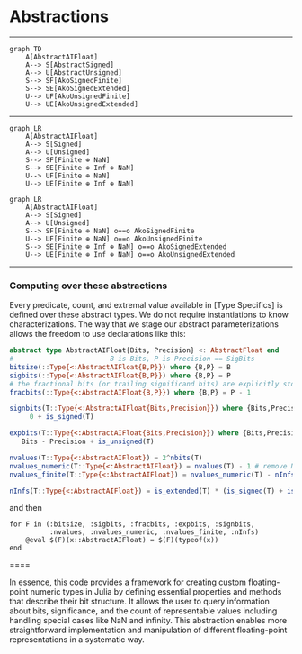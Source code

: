 # Abstractions

----

```mermaid
graph TD
    A[AbstractAIFloat]
    A--> S[AbstractSigned]
    A--> U[AbstractUnsigned]
    S--> SF[AkoSignedFinite]
    S--> SE[AkoSignedExtended]
    U--> UF[AkoUnsignedFinite]
    U--> UE[AkoUnsignedExtended]
```

----

```mermaid
graph LR
    A[AbstractAIFloat]
    A--> S[Signed]
    A--> U[Unsigned]
    S--> SF[Finite ⊕ NaN]
    S--> SE[Finite ⊕ Inf ⊕ NaN]
    U--> UF[Finite ⊕ NaN]
    U--> UE[Finite ⊕ Inf ⊕ NaN]
```

```mermaid
graph LR
    A[AbstractAIFloat]
    A--> S[Signed]
    A--> U[Unsigned]
    S--> SF[Finite ⊕ NaN] o==o AkoSignedFinite
    U--> UF[Finite ⊕ NaN] o==o AkoUnsignedFinite
    S--> SE[Finite ⊕ Inf ⊕ NaN] o==o AkoSignedExtended
    U--> UE[Finite ⊕ Inf ⊕ NaN] o==o AkoUnsignedExtended
```

----

### Computing over these abstractions

Every predicate, count, and extremal value available in [Type Specifics] is defined over these abstract types. We do not require instantiations to know characterizations.  The way that we stage our abstract parameterizations allows the freedom to use declarations like this:

```julia
abstract type AbstractAIFloat{Bits, Precision} <: AbstractFloat end
#                        B is Bits, P is Precision == SigBits
bitsize(::Type{<:AbstractAIFloat{B,P}}) where {B,P} = B
sigbits(::Type{<:AbstractAIFloat{B,P}}) where {B,P} = P
# the fractional bits (or trailing significand bits) are explicitly stored
fracbits(::Type{<:AbstractAIFloat{B,P}}) where {B,P} = P - 1

signbits(T::Type{<:AbstractAIFloat{Bits,Precision}}) where {Bits,Precision} =
     0 + is_signed(T)

expbits(T::Type{<:AbstractAIFloat{Bits,Precision}}) where {Bits,Precision} =
   Bits - Precision + is_unsigned(T)

nvalues(T::Type{<:AbstractAIFloat}) = 2^nbits(T)
nvalues_numeric(T::Type{<:AbstractAIFloat}) = nvalues(T) - 1 # remove NaN
nvalues_finite(T::Type{<:AbstractAIFloat}) = nvalues_numeric(T) - nInfs(T) # remove Infs

nInfs(T::Type{<:AbstractAIFloat}) = is_extended(T) * (is_signed(T) + is_extended(T))
```
and then
```
for F in (:bitsize, :sigbits, :fracbits, :expbits, :signbits,
          :nvalues, :nvalues_numeric, :nvalues_finite, :nInfs)
    @eval $(F)(x::AbstractAIFloat) = $(F)(typeof(x))
end
```

====

In essence, this code provides a framework for creating custom floating-point numeric types in Julia by defining essential properties and methods that describe their bit structure. It allows the user to query information about bits, significance, and the count of representable values including handling special cases like NaN and infinity. This abstraction enables more straightforward implementation and manipulation of different floating-point representations in a systematic way.
